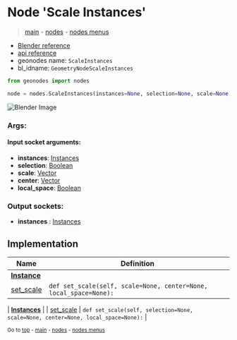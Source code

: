 # Node 'Scale Instances'

> [main](../structure.md) - [nodes](nodes.md) - [nodes menus](nodes_menus.md)

- [Blender reference](https://docs.blender.org/manual/en/latest/modeling/geometry_nodes/instances/scale_instances.html)
- [api reference](https://docs.blender.org/api/current/bpy.types.GeometryNodeScaleInstances.html)
- geonodes name: `ScaleInstances`
- bl_idname: `GeometryNodeScaleInstances`

```python
from geonodes import nodes

node = nodes.ScaleInstances(instances=None, selection=None, scale=None, center=None, local_space=None)
```

![Blender Image](https://docs.blender.org/manual/en/latest/_images/node-types_GeometryNodeScaleInstances.webp)

### Args:

#### Input socket arguments:

- **instances**: [Instances](Instances.md)
- **selection**: [Boolean](Boolean.md)
- **scale**: [Vector](Vector.md)
- **center**: [Vector](Vector.md)
- **local_space**: [Boolean](Boolean.md)

### Output sockets:

- **instances** : [Instances](Instances.md)

## Implementation

| Name | Definition |
|------|------------|
| **[Instance](Instance.md)** |
| [set_scale](Instance.md#set_scale) | `def set_scale(self, scale=None, center=None, local_space=None):` |

| **[Instances](Instances.md)** |
| [set_scale](Instances.md#set_scale) | `def set_scale(self, selection=None, scale=None, center=None, local_space=None):` |

<sub>Go to [top](#node-Scale-Instances) - [main](../structure.md) - [nodes](nodes.md) - [nodes menus](nodes_menus.md)</sub>

